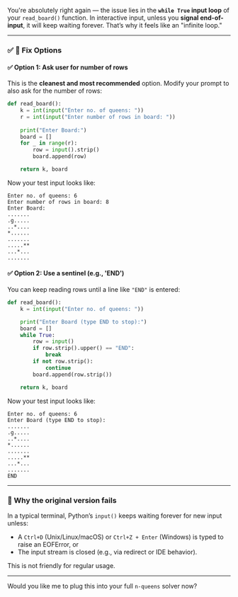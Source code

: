 You're absolutely right again — the issue lies in the **`while True` input loop** of your `read_board()` function. In interactive input, unless you **signal end-of-input**, it will keep waiting forever. That’s why it feels like an "infinite loop."

---

### ✅ 🔧 Fix Options

#### ✅ **Option 1: Ask user for number of rows**

This is the **cleanest and most recommended** option. Modify your prompt to also ask for the number of rows:

```python
def read_board():
    k = int(input("Enter no. of queens: "))
    r = int(input("Enter number of rows in board: "))
    
    print("Enter Board:")
    board = []
    for _ in range(r):
        row = input().strip()
        board.append(row)

    return k, board
```

Now your test input looks like:

```
Enter no. of queens: 6
Enter number of rows in board: 8
Enter Board:
.......
.g.....
..*....
*......
.......
.....**
...*...
.......
```

#### ✅ **Option 2: Use a sentinel (e.g., 'END')**

You can keep reading rows until a line like `"END"` is entered:

```python
def read_board():
    k = int(input("Enter no. of queens: "))

    print("Enter Board (type END to stop):")
    board = []
    while True:
        row = input()
        if row.strip().upper() == "END":
            break
        if not row.strip():
            continue
        board.append(row.strip())

    return k, board
```

Now your test input looks like:

```
Enter no. of queens: 6
Enter Board (type END to stop):
.......
.g.....
..*....
*......
.......
.....**
...*...
.......
END
```

---

### 🚫 Why the original version fails

In a typical terminal, Python’s `input()` keeps waiting forever for new input unless:

* A `Ctrl+D` (Unix/Linux/macOS) or `Ctrl+Z + Enter` (Windows) is typed to raise an EOFError, or
* The input stream is closed (e.g., via redirect or IDE behavior).

This is not friendly for regular usage.

---

Would you like me to plug this into your full `n-queens` solver now?

